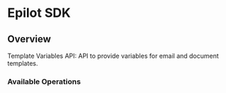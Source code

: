 # Epilot SDK

## Overview

Template Variables API: API to provide variables for email and document templates.

### Available Operations

